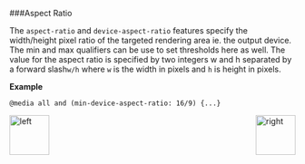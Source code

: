 ###Aspect Ratio
<p>The <code>aspect-ratio</code> and <code>device-aspect-ratio</code> features specify the width/height pixel 
ratio of the targeted rendering area ie. the output device. The min and max qualifiers can be use to set thresholds 
here as well. The value for the aspect ratio is specified by two integers w and h separated by a forward
slash<code>w/h</code> where <code>w</code> is the width in pixels and <code>h</code> is height in pixels. </p>

<b>Example</b>
<pre><code>@media all and (min-device-aspect-ratio: 16/9) {...}</pre></code>

[<img align="left" alt="left" src="https://cloud.githubusercontent.com/assets/14101008/11165526/091b197c-8acf-11e5-8ac1-3a1e5042ed78.png" width="70" height="70"></img>](https://github.com/vaishnaviviswanathan/CSCI_5828_RESPONSIVE-WEB-DESIGN/blob/master/MQOrientation.md)
[<img align="right" alt="right" src="https://cloud.githubusercontent.com/assets/14101008/11165527/0a4289a2-8acf-11e5-8378-c5e3a55ab4dc.png" width="70" height="70"></img>](https://github.com/vaishnaviviswanathan/CSCI_5828_RESPONSIVE-WEB-DESIGN/blob/master/MQResoln.md)

